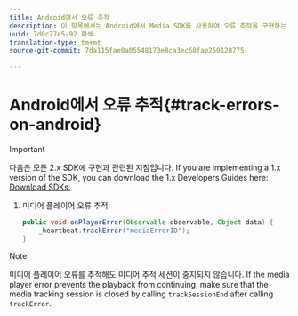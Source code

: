 ```yaml
---
title: Android에서 오류 추적
description: 이 항목에서는 Android에서 Media SDK를 사용하여 오류 추적을 구현하는 방법에 대해 설명합니다.
uuid: 7d0c77e5-92 파섹
translation-type: tm+mt
source-git-commit: 7da115fae0a05548173e8ca3ec68fae250128775

---
```



# Android에서 오류 추적{#track-errors-on-android}

>[!IMPORTANT]
>
>다음은 모든 2.x SDK에 구현과 관련된 지침입니다. If you are implementing a 1.x version of the SDK, you can download the 1.x Developers Guides here: [Download SDKs.](/help/sdk-implement/download-sdks.md)

1. 미디어 플레이어 오류 추적:

   ```java
   public void onPlayerError(Observable observable, Object data) {  
       _heartbeat.trackError("mediaErrorID"); 
   }
   ```

>[!NOTE]
>
>미디어 플레이어 오류를 추적해도 미디어 추적 세션이 중지되지 않습니다. If the media player error prevents the playback from continuing, make sure that the media tracking session is closed by calling `trackSessionEnd` after calling `trackError`.

